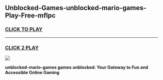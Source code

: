 
## Unblocked-Games-unblocked-mario-games-Play-Free-mflpc
<h3>
<a href="https://premium76.site?title=unblocked-mario-games&ref=21A">CLICK TO PLAY</a></h3>
<hr>

<h3>
<a href="https://premium76.site?title=unblocked-mario-games&ref=21A">CLICK 2 PLAY</a>
  
</h3>

<a href="https://premium76.site?title=unblocked-mario-games&ref=21A"><img src="https://clearcache.store/games.png"></a>


**unblocked-mario-games games unblocked: Your Gateway to Fun and Accessible Online Gaming**
